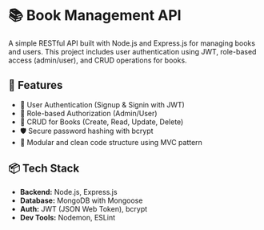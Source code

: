 # 📚 Book Management API

A simple RESTful API built with Node.js and Express.js for managing books and users. This project includes user authentication using JWT, role-based access (admin/user), and CRUD operations for books.

## 🚀 Features

- 🔐 User Authentication (Signup & Signin with JWT)
- 👤 Role-based Authorization (Admin/User)
- 📖 CRUD for Books (Create, Read, Update, Delete)
- 🛡️ Secure password hashing with bcrypt
- 📁 Modular and clean code structure using MVC pattern

## 📦 Tech Stack

- **Backend:** Node.js, Express.js
- **Database:** MongoDB with Mongoose
- **Auth:** JWT (JSON Web Token), bcrypt
- **Dev Tools:** Nodemon, ESLint


